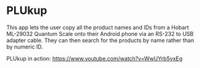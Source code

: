 # PLUkup

This app lets the user copy all the product names and IDs from a Hobart ML-29032 Quantum Scale onto their Android phone via an RS-232 to USB adapter cable. They can then search for the products by name rather than by numeric ID.

PLUkup in action: https://www.youtube.com/watch?v=WwUYrb5yxEg